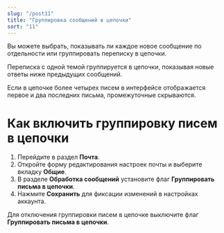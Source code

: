 ```yaml
---
slug: "/post11"
title: "Группировка сообщений в цепочки"
sort: "11"
---
```


Вы можете выбрать, показывать ли каждое новое сообщение по отдельности или группировать переписку в цепочки. 

Переписка с одной темой группируется в цепочки, показывая новые ответы ниже предыдущих сообщений.   

Если в цепочке более четырех писем в интерфейсе отображается первое и два последних письма, промежуточные скрываются.   

# Как включить группировку писем в цепочки

1. Перейдите в раздел **Почта**.
2. Откройте форму редактирования настроек почты и выберите вкладку **Общие**.  
2. В разделе  **Обработка сообщений** установите флаг **Группировать письма в цепочки**.
3. Нажмите **Сохранить** для фиксации изменений в настройках аккаунта.

Для отключения группировки писем в цепочке выключите флаг **Группировать письма в цепочки**.


